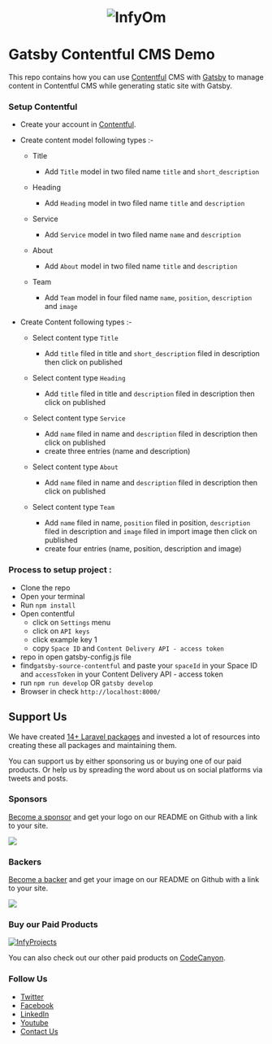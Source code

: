 <h1 align="center"><img src="https://assets.infyom.com/open-source/infyom-logo.png" alt="InfyOm"></h1>

# Gatsby Contentful CMS Demo

This repo contains how you can use [Contentful](https://www.contentful.com/) CMS with [Gatsby](https://www.gatsbyjs.com/) to manage content in Contentful CMS while generating static site with Gatsby.

### Setup Contentful

- Create your account in [Contentful](https://www.contentful.com/sign-up/).
- Create content model following types :-
    - Title
        - Add `Title` model in two filed name `title` and `short_description`

    - Heading
        - Add `Heading` model in two filed name `title` and `description`

    - Service
        - Add `Service` model in two filed name `name` and `description`

    - About
        - Add `About` model in two filed name `title` and `description`

    - Team
        - Add `Team` model in four filed name `name`, `position`, `description` and `image`


- Create Content following types :-

    - Select content type `Title`
        - Add `title` filed in title and `short_description` filed in description then click on published

    - Select content type `Heading`
        - Add `title` filed in title and `description` filed in description then click on published

    - Select content type `Service`
        - Add `name` filed in name and `description` filed in description then click on published
        - create three entries (name and description)

    - Select content type `About`
        - Add `name` filed in name and `description` filed in description then click on published

    - Select content type `Team`
        - Add `name` filed in name, `position` filed in position, `description` filed in description and `image` filed in import image  then click on published
        - create four entries (name, position, description and image)

### Process to setup project :

- Clone the repo
- Open your terminal
- Run `npm install`
- Open contentful
    - click on `Settings` menu
    - click on `API keys`
    - click example key 1
    - copy `Space ID` and `Content Delivery API - access token`
- repo in open gatsby-config.js file
- find`gatsby-source-contentful` and paste your `spaceId` in your Space ID and `accessToken` in your Content Delivery API - access token
- run `npm run develop` OR `gatsby develop`
- Browser in check `http://localhost:8000/`

## Support Us

We have created [14+ Laravel packages](https://github.com/InfyOmLabs) and invested a lot of resources into creating these all packages and maintaining them.

You can support us by either sponsoring us or buying one of our paid products. Or help us by spreading the word about us on social platforms via tweets and posts.

### Sponsors

[Become a sponsor](https://opencollective.com/infyomlabs#sponsor) and get your logo on our README on Github with a link to your site.

<a href="https://opencollective.com/infyomlabs#sponsor"><img src="https://opencollective.com/infyomlabs/sponsors.svg?width=890"></a>

### Backers

[Become a backer](https://opencollective.com/infyomlabs#backer) and get your image on our README on Github with a link to your site.

<a href="https://opencollective.com/infyomlabs#backer"><img src="https://opencollective.com/infyomlabs/backers.svg?width=890"></a>

### Buy our Paid Products

[![InfyProjects](https://assets.infyom.com/open-source/infyprojects-banner.png)](https://bit.ly/3hbcDFT)

You can also check out our other paid products on [CodeCanyon](https://codecanyon.net/user/infyomlabs/portfolio).

### Follow Us

- [Twitter](https://twitter.com/infyom)
- [Facebook](https://www.facebook.com/infyom)
- [LinkedIn](https://in.linkedin.com/company/infyom-technologies)
- [Youtube](https://www.youtube.com/channel/UC8IvwfChD6i7Wp4yZp3tNsQ)
- [Contact Us](https://infyom.com/contact-us)
